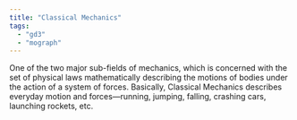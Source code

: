 ```yaml
---
title: "Classical Mechanics"
tags:
  - "gd3"
  - "mograph"
---
```


One of the two major sub-fields of mechanics, which is concerned with the set of physical laws mathematically describing the motions of bodies under the action of a system of forces. Basically, Classical Mechanics describes everyday motion and forces—running, jumping, falling, crashing cars, launching rockets, etc.

